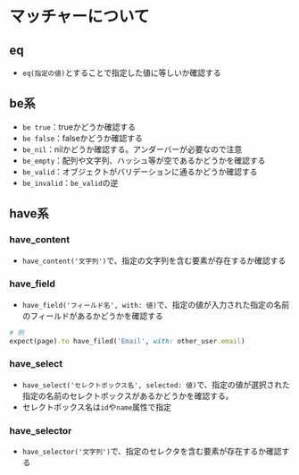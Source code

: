 # マッチャーについて

## eq
- `eq(指定の値)`とすることで指定した値に等しいか確認する

## be系
- `be true`：trueかどうか確認する
- `be false`：falseかどうか確認する
- `be_nil`：nilかどうか確認する。アンダーバーが必要なので注意
- `be_empty`：配列や文字列、ハッシュ等が空であるかどうかを確認する
- `be_valid`：オブジェクトがバリデーションに通るかどうか確認する
- `be_invalid`：`be_valid`の逆


## have系

### have_content
- `have_content('文字列')`で、指定の文字列を含む要素が存在するか確認する

### have_field
- `have_field('フィールド名', with: 値)`で、指定の値が入力された指定の名前のフィールドがあるかどうかを確認する
```rb
# 例
expect(page).to have_filed('Email', with: other_user.email)
```

### have_select
- `have_select('セレクトボックス名', selected: 値)`で、指定の値が選択された指定の名前のセレクトボックスがあるかどうかを確認する。
- セレクトボックス名は`id`や`name`属性で指定

### have_selector
- `have_selector('文字列')`で、指定のセレクタを含む要素が存在するか確認する